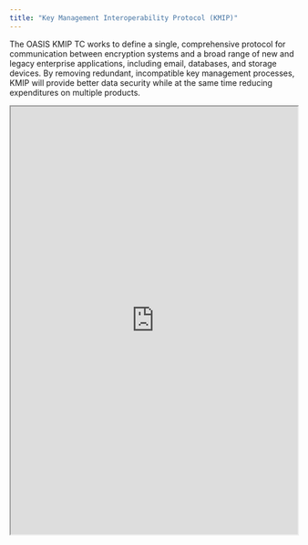 ```yaml
---
title: "Key Management Interoperability Protocol (KMIP)"
---
```


The OASIS KMIP TC works to define a single, comprehensive protocol for communication between encryption systems and a broad range of new and legacy enterprise applications, including email, databases, and storage devices. By removing redundant, incompatible key management processes, KMIP will provide better data security while at the same time reducing expenditures on multiple products.

<iframe height="750" width="100%" src="https://ewelton.github.io/ktest/wiki.html#Key%20Management%20Interoperability%20Protocol%20(KMIP)"></iframe>
